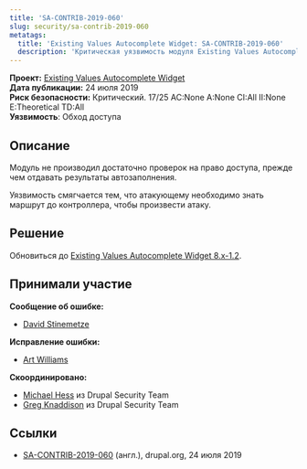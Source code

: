 ```yaml
---
title: 'SA-CONTRIB-2019-060'
slug: security/sa-contrib-2019-060
metatags:
  title: 'Existing Values Autocomplete Widget: SA-CONTRIB-2019-060'
  description: 'Критическая уязвимость модуля Existing Values Autocomplete Widget. Устранена в версии 8.x-1.2'
---
```


**Проект:** [Existing Values Autocomplete Widget](https://www.drupal.org/project/existing_values_autocomplete_widget)\
**Дата публикации:** 24 июля 2019\
**Риск безопасности:** Критический. 17/25 AC:None A:None CI:All II:None E:Theoretical TD:All\
**Уязвимость**: Обход доступа

## Описание

Модуль не производил достаточно проверок на право доступа, прежде чем отдавать результаты автозаполнения.

Уязвимость смягчается тем, что атакующему необходимо знать маршрут до контроллера, чтобы произвести атаку.

## Решение

Обновиться до [Existing Values Autocomplete Widget 8.x-1.2](https://www.drupal.org/node/3069768).

## Принимали участие

**Сообщение об ошибке:**

- [David Stinemetze](https://www.drupal.org/user/2508346)

**Исправление ошибки:**

- [Art Williams](https://www.drupal.org/user/77599)

**Скоординировано:**

- [Michael Hess](https://www.drupal.org/user/102818) из Drupal Security Team
- [Greg Knaddison](https://www.drupal.org/user/36762) из Drupal Security Team

## Ссылки

- [SA-CONTRIB-2019-060](https://www.drupal.org/sa-contrib-2019-060) (англ.), drupal.org, 24 июля 2019